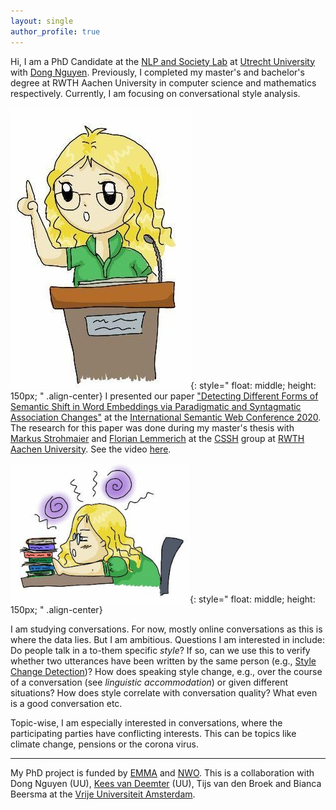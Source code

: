 ```yaml
---
layout: single
author_profile: true
---
```


Hi, I am a PhD Candidate at the [NLP and Society Lab](https://nlpsoc.github.io/) at [Utrecht University](https://www.uu.nl/en) with [Dong Nguyen](https://dongnguyen.nl/). Previously, I completed my master's and bachelor's degree at RWTH Aachen University in computer science and mathematics  respectively. Currently, I am focusing on conversational style analysis.

![drawn Anna presents](./assets/images/talk.jpg){: style=" float: middle; height: 150px; " .align-center}
I presented our paper  ["Detecting Different Forms of Semantic Shift in Word Embeddings via Paradigmatic and Syntagmatic Association Changes"](https://annawegmann.github.io/pdf/Detecting-Different-Forms-of-Semantic-Shift.pdf) at the [International Semantic Web Conference 2020](https://iswc2020.semanticweb.org/).  The research for this paper was done during my master's thesis with [Markus Strohmaier](http://www.markusstrohmaier.info/) and [Florian Lemmerich](http://florian.lemmerich.net/) at the [CSSH](http://cssh.rwth-aachen.de/) group at [RWTH Aachen University](www.rwth-aachen.de/). See the video [here](https://www.youtube.com/watch?v=V8M8-8-TteA).

![drawn Anna research](./assets/images/research.PNG){: style=" float: middle; height: 150px; " .align-center}

I am studying conversations. For now, mostly online conversations as this is where the data lies. But I am ambitious.
Questions I am interested in include: Do people talk in a to-them specific *style*? If so, can we use this to verify whether two utterances have been written by the same person (e.g., [Style Change Detection](https://pan.webis.de/clef20/pan20-web/style-change-detection.html))? How does speaking style change, e.g., over the course of a conversation (see *linguistic accommodation*) or given different situations? How does style correlate with conversation quality? What even is a good conversation etc. 

Topic-wise, I am especially interested in conversations, where the participating parties have conflicting interests. This can be topics like climate change, pensions or the corona virus.


---
My PhD project is funded by [EMMA](https://www.emma.nl/) and [NWO](https://www.nwo.nl/en). This is a collaboration with Dong Nguyen (UU), [Kees van Deemter](https://www.uu.nl/staff/CJvanDeemter?t=0) (UU),  Tijs van den Broek and Bianca Beersma at the [Vrije Universiteit Amsterdam](https://www.vu.nl/en/). 
